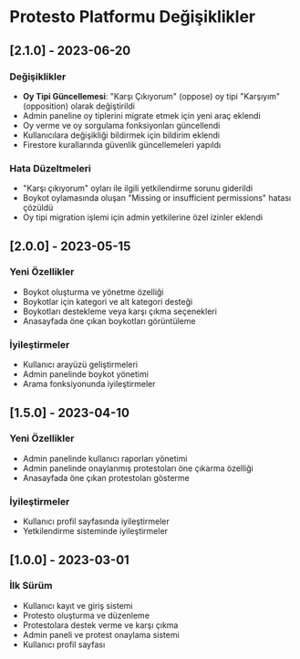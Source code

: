 # Protesto Platformu Değişiklikler

## [2.1.0] - 2023-06-20

### Değişiklikler
- **Oy Tipi Güncellemesi**: "Karşı Çıkıyorum" (oppose) oy tipi "Karşıyım" (opposition) olarak değiştirildi
- Admin paneline oy tiplerini migrate etmek için yeni araç eklendi
- Oy verme ve oy sorgulama fonksiyonları güncellendi
- Kullanıcılara değişikliği bildirmek için bildirim eklendi
- Firestore kurallarında güvenlik güncellemeleri yapıldı

### Hata Düzeltmeleri
- "Karşı çıkıyorum" oyları ile ilgili yetkilendirme sorunu giderildi
- Boykot oylamasında oluşan "Missing or insufficient permissions" hatası çözüldü
- Oy tipi migration işlemi için admin yetkilerine özel izinler eklendi

## [2.0.0] - 2023-05-15

### Yeni Özellikler
- Boykot oluşturma ve yönetme özelliği
- Boykotlar için kategori ve alt kategori desteği
- Boykotları destekleme veya karşı çıkma seçenekleri
- Anasayfada öne çıkan boykotları görüntüleme

### İyileştirmeler
- Kullanıcı arayüzü geliştirmeleri
- Admin panelinde boykot yönetimi
- Arama fonksiyonunda iyileştirmeler

## [1.5.0] - 2023-04-10

### Yeni Özellikler
- Admin panelinde kullanıcı raporları yönetimi
- Admin panelinde onaylanmış protestoları öne çıkarma özelliği
- Anasayfada öne çıkan protestoları gösterme

### İyileştirmeler
- Kullanıcı profil sayfasında iyileştirmeler
- Yetkilendirme sisteminde iyileştirmeler

## [1.0.0] - 2023-03-01

### İlk Sürüm
- Kullanıcı kayıt ve giriş sistemi
- Protesto oluşturma ve düzenleme
- Protestolara destek verme ve karşı çıkma
- Admin paneli ve protest onaylama sistemi
- Kullanıcı profil sayfası 